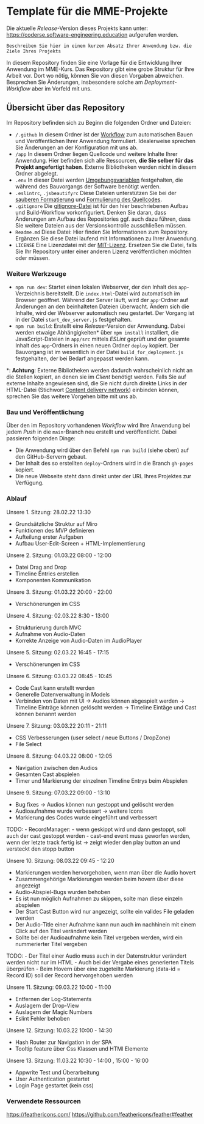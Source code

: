 # Template für die MME-Projekte

Die aktuelle _Release_-Version dieses Projekts kann unter: https://coderse.software-engineering.education aufgerufen werden.

```
Beschreiben Sie hier in einem kurzen Absatz Ihrer Anwendung bzw. die Ziele Ihres Projekts
```

In diesem Repository finden Sie eine Vorlage für die Entwicklung Ihrer Anwendung im MME-Kurs. Das Repository gibt eine grobe Struktur für Ihre Arbeit vor. Dort wo nötig, können Sie von diesen Vorgaben abweichen. Besprechen Sie Änderungen, insbesondere solche am _Deployment-Workflow_ aber im Vorfeld mit uns. 

## Übersicht über das Repository

Im Repository befinden sich zu Beginn die folgenden Ordner und Dateien:

- `/.github` In diesem Ordner ist der [Workflow](https://github.com/features/actions) zum automatischen Bauen und Veröffentlichen Ihrer Anwendung formuliert. Idealerweise sprechen Sie Änderungen an der Konfiguration mit uns ab.
- `/app` In diesem Ordner liegen Quellcode und weitere Inhalte Ihrer Anwendung. Hier befinden sich alle Ressourcen, **die Sie selber für das Projekt angefertigt haben**. Externe Bibliotheken werden nicht in diesem Ordner abgelegt.
- `.env` In dieser Datei werden [Umgebungsvariablen](https://en.wikipedia.org/wiki/Environment_variable) festgehalten, die während des Bauvorgangs der Software benötigt werden.
- `.eslintrc`, `.jsbeautifyrc` Diese Dateien unterstützen Sie bei der [sauberen Formatierung](https://www.npmjs.com/package/js-beautify) und [Formulierung des Quellcodes](https://eslint.org/).
- `.gitignore` Die [gitignore-Datei](https://git-scm.com/docs/gitignore) ist für den hier beschriebenen Aufbau und Build-Workflow vorkonfiguriert. Denken Sie daran, dass Änderungen am Aufbau des Repositories ggf. auch dazu führen, dass Sie weitere Dateien aus der Versionskontrolle ausschließen müssen.
- `Readme.md` Diese Datei: Hier finden Sie Informationen zum Repository. Ergänzen Sie diese Datei laufend mit Informationen zu Ihrer Anwendung.
- `LICENSE` Eine Lizenzdatei mit der [MIT-Lizenz](https://opensource.org/licenses/MIT). Ersetzen Sie die Datei, falls Sie Ihr Repository unter einer anderen Lizenz veröffentlichen möchten oder müssen.

### Weitere Werkzeuge 

- `npm run dev`: Startet einen lokalen Webserver, der den Inhalt des `app`-Verzeichnis bereitstellt. Die `index.html`-Datei wird automatisch im Browser geöffnet. Während der Server läuft, wird der `app`-Ordner auf Änderungen an den beinhalteten Dateien überwacht. Ändern sich die Inhalte, wird der Webserver automatisch neu gestartet. Der Vorgang ist in der Datei `start_dev_server.js` festgehalten.
- `npm run build`: Erstellt eine _Release_-Version der Anwendung. Dabei werden etwaige Abhängigkeiten\* über `npm install` installiert, die JavaScript-Dateien in `app/src` mittels _ESLint_ geprüft und der gesamte Inhalt des `app`-Ordners in einen neuen Ordner `deploy` kopiert. Der Bauvorgang ist im wesentlich in der Datei `build_for_deployment.js` festgehalten, der bei Bedarf angepasst werden kann. 

\*: **Achtung**: Externe Bibliotheken werden dadurch wahrscheinlich nicht an die Stellen kopiert, an denen sie im _Client_ benötigt werden. Falls Sie auf externe Inhalte angewiesen sind, die Sie nicht durch direkte Links in der HTML-Datei (Stichwort [Content delivery network](https://en.wikipedia.org/wiki/Content_delivery_network)) einbinden können, sprechen Sie das weitere Vorgehen bitte mit uns ab.


### Bau und Veröffentlichung

Über den im Repository vorhandenen _Workflow_ wird Ihre Anwendung bei jedem _Push_ in die `main`-Branch neu erstellt und veröffentlicht. Dabei passieren folgenden Dinge:

- Die Anwendung wird über den Befehl `npm run build` (siehe oben) auf den GitHub-Servern gebaut.
- Der Inhalt des so erstellten `deploy`-Ordners wird in die Branch `gh-pages` kopiert.
- Die neue Webseite steht dann direkt unter der URL Ihres Projektes zur Verfügung.

### Ablauf

Unsere 1. Sitzung: 28.02.22 13:30

- Grundsätzliche Struktur auf Miro
- Funktionen des MVP definieren
- Aufteilung erster Aufgaben
- Aufbau User-Edit-Screen + HTML-Implementierung

Unsere 2. Sitzung: 01.03.22 08:00 - 12:00

- Datei Drag and Drop
- Timeline Entries erstellen
- Komponenten Kommunikation

Unsere 3. Sitzung: 01.03.22 20:00 - 22:00

- Verschönerungen im CSS

Unsere 4. Sitzung: 02.03.22 8:30 - 13:00

- Strukturierung durch MVC
- Aufnahme von Audio-Daten
- Korrekte Anzeige von Audio-Daten im AudioPlayer

Unsere 5. Sitzung: 02.03.22 16:45 - 17:15

- Verschönerungen im CSS

Unsere 6. Sitzung: 03.03.22 08:45 - 10:45

- Code Cast kann erstellt werden
- Generelle Datenverwaltung in Models
- Verbinden von Daten mit UI 
    -> Audios können abgespielt werden
    -> Timeline Einträge können gelöscht werden
    -> Timeline Eintäge und Cast können benannt werden

Unsere 7. Sitzung: 03.03.22 20:11 - 21:11

- CSS Verbesserungen (user select / neue Buttons / DropZone)
- File Select

Unsere 8. Sitzung: 04.03.22 08:00 - 12:05

- Navigation zwischen den Audios
- Gesamten Cast abspielen
- Timer und Markierung der einzelnen Timeline Entrys beim Abspielen

Unsere 9. Sitzung: 07.03.22 09:00 - 13:10

- Bug fixes -> Audios können nun gestoppt und gelöscht werden
- Audioaufnahme wurde verbessert -> weitere Icons
- Markierung des Codes wurde eingeführt und verbessert

TODO:
    - RecordManager:
        - wenn geskippt wird und dann gestoppt, soll auch der cast gestoppt werden
        - cast-end event muss geworfen werden, wenn der letzte track fertig ist -> zeigt wieder den play button an und versteckt den stopp button
        

Unsere 10. Sitzung: 08.03.22 09:45 - 12:20

- Markierungen werden hervorgehoben, wenn man über die Audio hovert
- Zusammengehörige Markierungen werden beim hovern über diese angezeigt
- Audio-Abspiel-Bugs wurden behoben
- Es ist nun möglich Aufnahmen zu skippen, solte man diese einzeln abspielen
- Der Start Cast Button wird nur angezeigt, sollte ein valides File geladen werden
- Der Audio-Title einer Aufnahme kann nun auch im nachhinein mit einem Click auf den Titel verändert werden
- Sollte bei der Audioaufnahme kein Titel vergeben werden, wird ein nummerierter Titel vergeben

TODO:
    - Der Titel einer Audio muss auch in der Datenstruktur verändert werden nicht nur im HTML
        - Auch bei der Vergabe eines generierten Titels überprüfen
    - Beim Hovern über eine zugeteilte Markierung (data-id = Record ID) soll der Record hervorgehoben werden


Unsere 11. Sitzung: 09.03.22 10:00 - 11:00

- Entfernen der Log-Statements
- Auslagern der Drop-View
- Auslagern der Magic Numbers
- Eslint Fehler behoben

Unsere 12. Sitzung: 10.03.22 10:00 - 14:30

- Hash Router zur Navigation in der SPA
- Tooltip feature über Css Klassen und HTMl Elemente

Unsere 13. Sitzung: 11.03.22 10:30 - 14:00 , 15:00 - 16:00

- Appwrite Test und Überarbeitung
- User Authentication gestartet
- Login Page gestartet (kein css)


### Verwendete Ressourcen
https://feathericons.com/
https://github.com/feathericons/feather#feather